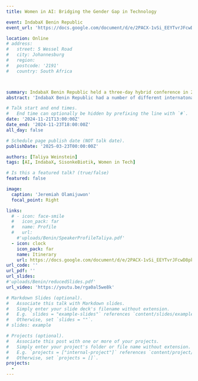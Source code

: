 ```yaml
---
title: Women in AI: Bridging the Gender Gap in Technology

event: IndabaX Benin Republic
event_url: 'https://docs.google.com/document/d/e/2PACX-1vSi_EEYTvrJFcwD8pktTs9AWpLP6pyBALH4toJ-6HTuPhByn_vetIxDc15U0u_725JsgGqixI_lnLsF/pub'

location: Online
# address:
#   street: 5 Wessel Road 
#   city: Johannesburg
#   region: 
#   postcode: '2191'
#   country: South Africa 



summary: IndabaX Benin Republic held a three-day hybrid conference in 2024 to build local capacity in machine learning through talks and hands-on coding sessions for students, professionals, and AI enthusiasts to ~150 attendees.
abstract: 'IndabaX Benin Republic had a number of different internatonal speakers focusing on various aspects of machine leanring advancement from AI for Financial Inclusion in Africa to Building Resilient Models. I was contacted by Jeremiah Olamijuwon, the conference organizer, to give a presentation on Bridging the Gender Gap in AI.'

# Talk start and end times.
#   End time can optionally be hidden by prefixing the line with `#`.
date: '2024-11-21T13:00:00Z'
date_end: '2024-11-23T18:00:00Z'
all_day: false

# Schedule page publish date (NOT talk date).
publishDate: '2025-03-23T00:00:00Z'

authors: [Taliya Weinstein]
tags: [AI, IndabaX, SisonkeBiotik, Women in Tech]

# Is this a featured talk? (true/false)
featured: false

image:
  caption: 'Jeremiah Olamijuwon'
  focal_point: Right

links:
  # - icon: face-smile
  #   icon_pack: far
  #   name: Profile
  #   url: 
    #'uploads/Benin/SpeakerProfileTaliya.pdf'
  - icon: clock
    icon_pack: far
    name: Itinerary
    url: https://docs.google.com/document/d/e/2PACX-1vSi_EEYTvrJFcwD8pktTs9AWpLP6pyBALH4toJ-6HTuPhByn_vetIxDc15U0u_725JsgGqixI_lnLsF/pub
url_code: ''
url_pdf: ''
url_slides: 
#'uploads/Benin/reducedSlides.pdf'
url_video: 'https://youtu.be/rga0al5we8k'

# Markdown Slides (optional).
#   Associate this talk with Markdown slides.
#   Simply enter your slide deck's filename without extension.
#   E.g. `slides = "example-slides"` references `content/slides/example-slides.md`.
#   Otherwise, set `slides = ""`.
# slides: example

# Projects (optional).
#   Associate this post with one or more of your projects.
#   Simply enter your project's folder or file name without extension.
#   E.g. `projects = ["internal-project"]` references `content/project/deep-learning/index.md`.
#   Otherwise, set `projects = []`.
projects:
  -
---
```

